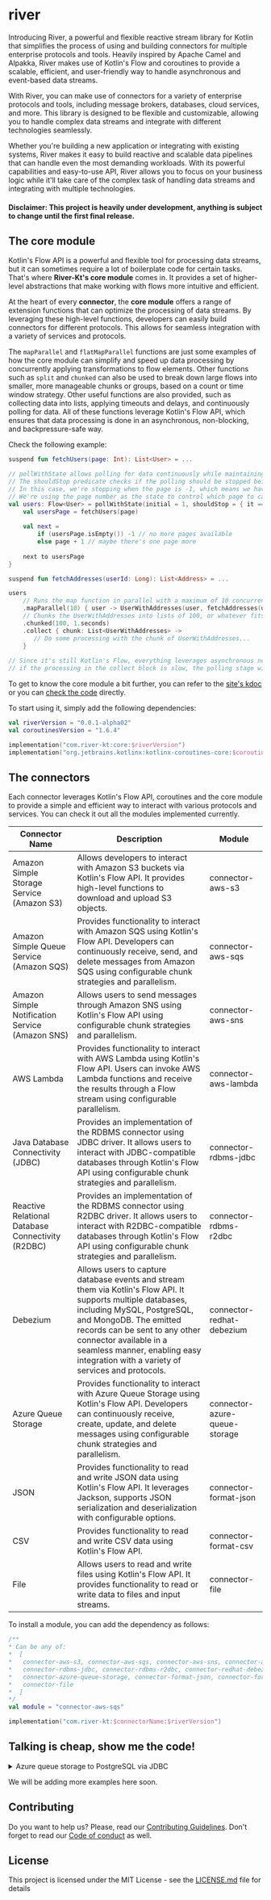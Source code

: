 # river

Introducing River, a powerful and flexible reactive stream library for Kotlin that simplifies the process of using and building connectors for multiple enterprise protocols and tools. Heavily inspired by Apache Camel and Alpakka, River makes use of Kotlin's Flow and coroutines to provide a scalable, efficient, and user-friendly way to handle asynchronous and event-based data streams.

With River, you can make use of connectors for a variety of enterprise protocols and tools, including message brokers, databases, cloud services, and more. This library is designed to be flexible and customizable, allowing you to handle complex data streams and integrate with different technologies seamlessly.

Whether you're building a new application or integrating with existing systems, River makes it easy to build reactive and scalable data pipelines that can handle even the most demanding workloads. With its powerful capabilities and easy-to-use API, River allows you to focus on your business logic while it'll take care of the complex task of handling data streams and integrating with multiple technologies.

#### Disclaimer: This project is heavily under development, anything is subject to change until the first final release.

## The core module

Kotlin's Flow API is a powerful and flexible tool for processing data streams, but it can sometimes require a lot of boilerplate code for certain tasks. That's where **River-Kt's core module** comes in. It provides a set of higher-level abstractions that make working with flows more intuitive and efficient.

At the heart of every **connector**, the **core module** offers a range of extension functions that can optimize the processing of data streams. By leveraging these high-level functions, developers can easily build connectors for different protocols. This allows for seamless integration with a variety of services and protocols.

The `mapParallel` and `flatMapParallel` functions are just some examples of how the core module can simplify and speed up data processing by concurrently applying transformations to flow elements. Other functions such as `split` and `chunked` can also be used to break down large flows into smaller, more manageable chunks or groups, based on a count or time window strategy. Other useful functions are also provided, such as collecting data into lists, applying timeouts and delays, and continuously polling for data. All of these functions leverage Kotlin's Flow API, which ensures that data processing is done in an asynchronous, non-blocking, and backpressure-safe way.

Check the following example:

```kotlin
suspend fun fetchUsers(page: Int): List<User> = ...

// pollWithState allows polling for data continuously while maintaining a state, which makes it straightforward to handle halts and perform aggregations.
// The shouldStop predicate checks if the polling should be stopped before every poll request.
// In this case, we're stopping when the page is -1, which means we have already paginated the entire API.
// We're using the page number as the state to control which page to call next.
val users: Flow<User> = pollWithState(initial = 1, shouldStop = { it == -1 }) { page ->
    val usersPage = fetchUsers(page)
    
    val next = 
        if (usersPage.isEmpty()) -1 // no more pages available
        else page + 1 // maybe there's one page more
        
    next to usersPage
}

suspend fun fetchAddresses(userId: Long): List<Address> = ...

users
    // Runs the map function in parallel with a maximum of 10 concurrent executions.
    .mapParallel(10) { user -> UserWithAddresses(user, fetchAddresses(user.id)) }
    // Chunks the UserWithAddresses into lists of 100, or whatever fits into the chunk after the defined timeout of 1 second.
    .chunked(100, 1.seconds) 
    .collect { chunk: List<UserWithAddresses> ->
       // Do some processing with the chunk of UserWithAddresses...
    }
    
// Since it's still Kotlin's Flow, everything leverages asynchronous non-blocking backpressure:
// if the processing in the collect block is slow, the polling stage will slow down accordingly.
``` 

To get to know the core module a bit further, you can refer to the [site's kdoc](https://www.river-kt.com/core/com.river.core/) or you can [check the code](https://github.com/River-Kt/river/tree/main/core/src/main/kotlin/com/river/core) directly.

To start using it, simply add the following dependencies:

```kotlin
val riverVersion = "0.0.1-alpha02"
val coroutinesVersion = "1.6.4"

implementation("com.river-kt:core:$riverVersion")
implementation("org.jetbrains.kotlinx:kotlinx-coroutines-core:$coroutinesVersion")
```

## The connectors

Each connector leverages Kotlin's Flow API, coroutines and the core module to provide a simple and efficient way to interact with various protocols and services. You can check it out all the modules implemented currently.

| Connector Name                   | Description                                                                                                        | Module           |
|----------------------------------|--------------------------------------------------------------------------------------------------------------------|------------------|
| Amazon Simple Storage Service (Amazon S3)  | Allows developers to interact with Amazon S3 buckets via Kotlin's Flow API. It provides high-level functions to download and upload S3 objects.     | connector-aws-s3 |
| Amazon Simple Queue Service (Amazon SQS)   | Provides functionality to interact with Amazon SQS using Kotlin's Flow API. Developers can continuously receive, send, and delete messages from Amazon SQS using configurable chunk strategies and parallelism. | connector-aws-sqs |
| Amazon Simple Notification Service (Amazon SNS) | Allows users to send messages through Amazon SNS using Kotlin's Flow API using configurable chunk strategies and parallelism. | connector-aws-sns |
| AWS Lambda                        | Provides functionality to interact with AWS Lambda using Kotlin's Flow API. Users can invoke AWS Lambda functions and receive the results through a Flow stream using configurable parallelism.                    | connector-aws-lambda |
| Java Database Connectivity (JDBC)  | Provides an implementation of the RDBMS connector using JDBC driver. It allows users to interact with JDBC-compatible databases through Kotlin's Flow API using configurable chunk strategies and parallelism.                                 | connector-rdbms-jdbc |
| Reactive Relational Database Connectivity (R2DBC) | Provides an implementation of the RDBMS connector using R2DBC driver. It allows users to interact with R2DBC-compatible databases through Kotlin's Flow API using configurable chunk strategies and parallelism.                           | connector-rdbms-r2dbc |
| Debezium                          | Allows users to capture database events and stream them via Kotlin's Flow API. It supports multiple databases, including MySQL, PostgreSQL, and MongoDB. The emitted records can be sent to any other connector available in a seamless manner, enabling easy integration with a variety of services and protocols.                             | connector-redhat-debezium |
| Azure Queue Storage               | Provides functionality to interact with Azure Queue Storage using Kotlin's Flow API. Developers can continuously receive, create, update, and delete messages using configurable chunk strategies and parallelism. | connector-azure-queue-storage |
| JSON                              | Provides functionality to read and write JSON data using Kotlin's Flow API. It leverages Jackson, supports JSON serialization and deserialization with configurable options.                                | connector-format-json |
| CSV                               | Provides functionality to read and write CSV data using Kotlin's Flow API.                                             | connector-format-csv |
| File                              | Allows users to read and write files using Kotlin's Flow API. It provides functionality to read or write data to files and input streams.                  | connector-file    |


To install a module, you can add the dependency as follows:


```kotlin
/**
* Can be any of: 
*  [
*   connector-aws-s3, connector-aws-sqs, connector-aws-sns, connector-aws-lambda, 
*   connector-rdbms-jdbc, connector-rdbms-r2dbc, connector-redhat-debezium, 
*   connector-azure-queue-storage, connector-format-json, connector-format-csv, 
*   connector-file
*  ]
*/
val module = "connector-aws-sqs"

implementation("com.river-kt:$connectorName:$riverVersion")

```

## Talking is cheap, show me the code!

<details>
    <summary>Azure queue storage to PostgreSQL via JDBC</summary>

<br/>
The following example demonstrates how to transfer data from Azure Queue Storage to a PostgreSQL database using JDBC with River, using non-blocking execution, quick queue fetching, batched database inserts, and balanced resource utilization, achieving optimal speed with minimal overhead:


```kotlin
val queue = 
    QueueClientBuilder()
        .queueName("numbers")
        .buildAsyncClient()

val jdbc = Jdbc(
    url = "jdbc:postgresql://...",
    credentials = "xxx" to "xxx",
    connectionPoolSize = 10
)

val messages = queue.receiveMessagesAsFlow(maxParallelism = 10)

jdbc
    .batchUpdate(
        sql = "insert into numbers (number) values (?)",
        chunkStrategy = TimeWindow(100, 250.milliseconds),
        upstream = messages
    ) { message -> setString(1, message.messageText.toInt()) }
```

In a nutshell:

- A queue client is created using the `QueueClientBuilder`, which specifies the name of the queue as `numbers`.
- A `Jdbc` object is instantiated to establish connections with a `PostgreSQL` database using the provided credentials and a connection pool size of 10.
- Messages are received from the queue as a `Flow` using `queue.receiveMessagesAsFlow()` with a maximum parallelism of 10.
- The received messages are then `chunked` into groups of 100 messages or within 250 milliseconds, whichever comes first, using the `TimeWindow` strategy.
- After each chunk is emitted, the messages are batch-inserted into the `PostgreSQL` database using the `jdbc.batchUpdate()` function. The messages are inserted into the `numbers` table, with each message's text being converted to an integer and set as the value in the `number` column.

</details>

We will be adding more examples here soon.

## Contributing

Do you want to help us? Please, read our [Contributing Guidelines](CONTRIBUTING.md). Don't forget to read our [Code of conduct](CODE_OF_CONDUCT.md) as well.

## License
This project is licensed under the MIT License - see the [LICENSE.md](LICENSE.md) file for details
